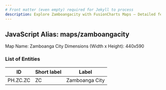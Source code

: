 ```yaml
---
# Front matter (even empty) required for Jekyll to process
description: Explore Zamboangacity with FusionCharts Maps – Detailed features for seamless integration. Try now & enhance your data visualization today! 
---
```


## JavaScript Alias: maps/zamboangacity

Map Name: Zamboanga City
Dimensions (Width x Height): 440x590

### List of Entities

ID | Short label | Label
---|---|---|
PH.ZC.ZC|ZC|Zamboanga City